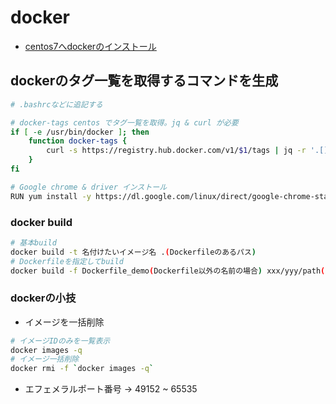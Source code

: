 # docker

* [centos7へdockerのインストール](https://qiita.com/kichise/items/f8e56c6d2d08eaf4a6a0)

## dockerのタグ一覧を取得するコマンドを生成

```sh
# .bashrcなどに追記する

# docker-tags centos でタグ一覧を取得。jq & curl が必要
if [ -e /usr/bin/docker ]; then
    function docker-tags {
        curl -s https://registry.hub.docker.com/v1/$1/tags | jq -r '.[].name'
    }
fi
```

```sh
# Google chrome & driver インストール
RUN yum install -y https://dl.google.com/linux/direct/google-chrome-stable_current_x86_64.rpm --skip-broken
```

### docker build

```sh
# 基本build
docker build -t 名付けたいイメージ名 .(Dockerfileのあるパス)
# Dockerfileを指定してbuild
docker build -f Dockerfile_demo(Dockerfile以外の名前の場合) xxx/yyy/path(パス)
```

### dockerの小技

* イメージを一括削除

```sh
# イメージIDのみを一覧表示
docker images -q
# イメージ一括削除
docker rmi -f `docker images -q`
```

* エフェメラルポート番号 -> 49152 ~ 65535
